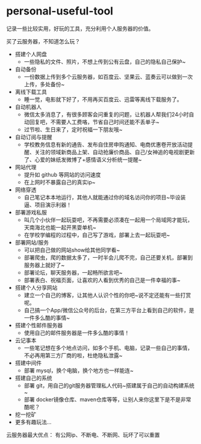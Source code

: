 # personal-useful-tool

记录一些比较实用，好玩的工具，充分利用个人服务器的价值。

买了云服务器，不知道怎么玩？


- 搭建个人网盘
    - 一些隐私的文件、照片，不想上传到公有云盘，自己的隐私自己保护~
- 自动备份
    - 一份数据上传到多个云服务器，如百度云、坚果云、蓝奏云可以做到一次上传，多处备份~
- 离线下载工具
    - 睡一觉，电影就下好了，不用再买百度云、迅雷等离线下载服务了。
- 自动机器人
    - 微信太多消息了，有很多顾客会问重复的问题，让机器人帮我们24小时自动回复吧，不需要人工费咯，节省自己时间还能不丢单子~
    - 过节啦、生日来了，定时祝福一下朋友哦~
- 自动订阅与提醒
    - 学校教务信息有新的通告、发布自住房申购通知、电商优惠卷开放活动提醒、关注的领域新商品上架、自动抢廉价商品、自己/女神追的电视剧更新了、心爱的妹纸发微博了+感情语义分析统一提醒~
- 网站代理
    - 提升如 github 等网站的访问速度
    - 在上网时不暴露自己的真实ip~
- 网络穿透
    - 自己笔记本本地运行，其他人就能通过你的域名访问你的项目~毕设装逼、项目演示利器！
- 部署游戏私服
    - 叫几个小伙伴一起玩耍吧，不再需要必须凑在一起用一个局域网才能玩，天南海北也能一起开黑耍单机~
    - 在学校学编程的过程中，自己写了游戏，部署上去一起玩耍吧~
- 部署网站/服务
    - 可以把自己做的网站show给其他同学看~
    - 部署爬虫，爬的数据太多了，一时半会儿爬不完，自己还要关机，部署到服务器上就好了~
    - 部署论坛，聊天服务器，一起畅所欲言吧~
    - 部署表白、祝福页面，让喜欢的人看到优秀的自己是一件幸福的事~
- 搭建个人分享网站
    - 建立一个自己的博客，让其他人认识个性的你吧~说不定还能有一些打赏呢。
    - 自己搞一个App/微信公众号的后台，在第三方平台上看到自己的软件，是一件多么酷的事情~
- 搭建个性邮件服务器
    - 使用自己的邮件服务器是一件多么酷的事情！
- 云记事本
    - 一些笔记想在多个地点访问，如多个手机、电脑，记录一些自己的事情，不必再用第三方厂商的啦，杜绝隐私泄露~
- 搭建中间件
    - 部署 mysql，换个电脑，换个地方也一样能连~
- 搭建自己的系统
    - 部署 git，用自己的git服务器管理私人代码~搭建属于自己的自动构建系统~
    - 部署 docker镜像仓库、maven仓库等等，让别人来你这里下是不是非常酷呢？
- 挖一挖矿
- 更多有趣玩法...


云服务器最大优点：
有公网ip、不断电、不断网、玩坏了可以重置